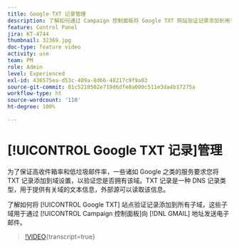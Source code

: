 ```yaml
---
title: Google TXT 记录管理
description: 了解如何通过 Campaign 控制面板将 Google TXT 网站验证记录添加到用于向 Gmail 地址发送电子邮件的子域。
feature: Control Panel
jira: KT-4744
thumbnail: 32369.jpg
doc-type: feature video
activity: use
team: PM
role: Admin
level: Experienced
exl-id: 436575ea-d53c-409a-8d66-48217c9f9a83
source-git-commit: 81c5210502e719d6dfe0a000c511e3da4b17275a
workflow-type: ht
source-wordcount: '110'
ht-degree: 100%

---
```


# [!UICONTROL Google TXT 记录]管理

为了保证高收件箱率和低垃圾邮件率，一些诸如 Google 之类的服务要求您将 TXT 记录添加到域设置，以验证您是否拥有该域。TXT 记录是一种 DNS 记录类型，用于提供有关域的文本信息，外部源可以读取该信息。

了解如何将 [!UICONTROL Google TXT] 站点验证记录添加到所有子域，这些子域用于通过 [!UICONTROL Campaign 控制面板]向 [!DNL GMAIL] 地址发送电子邮件。

>[!VIDEO](https://video.tv.adobe.com/v/32369?learn=on){transcript=true}
